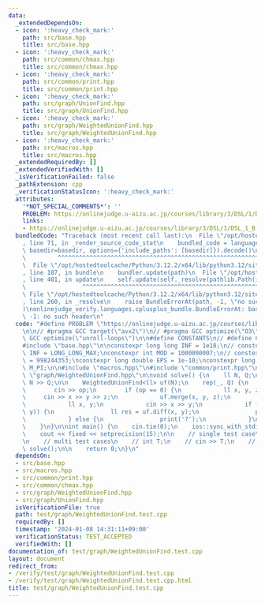 ```yaml
---
data:
  _extendedDependsOn:
  - icon: ':heavy_check_mark:'
    path: src/base.hpp
    title: src/base.hpp
  - icon: ':heavy_check_mark:'
    path: src/common/chmax.hpp
    title: src/common/chmax.hpp
  - icon: ':heavy_check_mark:'
    path: src/common/print.hpp
    title: src/common/print.hpp
  - icon: ':heavy_check_mark:'
    path: src/graph/UnionFind.hpp
    title: src/graph/UnionFind.hpp
  - icon: ':heavy_check_mark:'
    path: src/graph/WeightedUnionFind.hpp
    title: src/graph/WeightedUnionFind.hpp
  - icon: ':heavy_check_mark:'
    path: src/macros.hpp
    title: src/macros.hpp
  _extendedRequiredBy: []
  _extendedVerifiedWith: []
  _isVerificationFailed: false
  _pathExtension: cpp
  _verificationStatusIcon: ':heavy_check_mark:'
  attributes:
    '*NOT_SPECIAL_COMMENTS*': ''
    PROBLEM: https://onlinejudge.u-aizu.ac.jp/courses/library/3/DSL/1/DSL_1_B
    links:
    - https://onlinejudge.u-aizu.ac.jp/courses/library/3/DSL/1/DSL_1_B
  bundledCode: "Traceback (most recent call last):\n  File \"/opt/hostedtoolcache/Python/3.12.2/x64/lib/python3.12/site-packages/onlinejudge_verify/documentation/build.py\"\
    , line 71, in _render_source_code_stat\n    bundled_code = language.bundle(stat.path,\
    \ basedir=basedir, options={'include_paths': [basedir]}).decode()\n          \
    \         ^^^^^^^^^^^^^^^^^^^^^^^^^^^^^^^^^^^^^^^^^^^^^^^^^^^^^^^^^^^^^^^^^^^^^^^^^^^^^^^^^\n\
    \  File \"/opt/hostedtoolcache/Python/3.12.2/x64/lib/python3.12/site-packages/onlinejudge_verify/languages/cplusplus.py\"\
    , line 187, in bundle\n    bundler.update(path)\n  File \"/opt/hostedtoolcache/Python/3.12.2/x64/lib/python3.12/site-packages/onlinejudge_verify/languages/cplusplus_bundle.py\"\
    , line 401, in update\n    self.update(self._resolve(pathlib.Path(included), included_from=path))\n\
    \                ^^^^^^^^^^^^^^^^^^^^^^^^^^^^^^^^^^^^^^^^^^^^^^^^^^^^^^^^^\n \
    \ File \"/opt/hostedtoolcache/Python/3.12.2/x64/lib/python3.12/site-packages/onlinejudge_verify/languages/cplusplus_bundle.py\"\
    , line 260, in _resolve\n    raise BundleErrorAt(path, -1, \"no such header\"\
    )\nonlinejudge_verify.languages.cplusplus_bundle.BundleErrorAt: base.hpp: line\
    \ -1: no such header\n"
  code: "#define PROBLEM \"https://onlinejudge.u-aizu.ac.jp/courses/library/3/DSL/1/DSL_1_B\"\
    \n\n// #pragma GCC target(\"avx2\")\n// #pragma GCC optimize(\"O3\")\n// #pragma\
    \ GCC optimize(\"unroll-loops\")\n\n#define CONSTANTS\n// #define CAST_MINT_TO_LL\n\
    #include \"base.hpp\"\n\nconstexpr long long INF = 1e18;\n// constexpr long long\
    \ INF = LONG_LONG_MAX;\nconstexpr int MOD = 1000000007;\n// constexpr int MOD\
    \ = 998244353;\nconstexpr long double EPS = 1e-10;\nconstexpr long double PI =\
    \ M_PI;\n\n#include \"macros.hpp\"\n#include \"common/print.hpp\"\n\n#include\
    \ \"graph/WeightedUnionFind.hpp\"\n\nvoid solve() {\n    ll N, Q;\n    cin >>\
    \ N >> Q;\n\n    WeightedUnionFind<ll> uf(N);\n    rep(_, Q) {\n        ll op;\n\
    \        cin >> op;\n        if (op == 0) {\n            ll x, y, z;\n       \
    \     cin >> x >> y >> z;\n            uf.merge(x, y, z);\n        } else {\n\
    \            ll x, y;\n            cin >> x >> y;\n            if (uf.same(x,\
    \ y)) {\n                ll res = uf.diff(x, y);\n                print(res);\n\
    \            } else {\n                print('?');\n            }\n        }\n\
    \    }\n}\n\nint main() {\n    cin.tie(0);\n    ios::sync_with_stdio(false);\n\
    \    cout << fixed << setprecision(15);\n\n    // single test case\n    solve();\n\
    \n    // multi test cases\n    // int T;\n    // cin >> T;\n    // while (T--)\
    \ solve();\n\n    return 0;\n}\n"
  dependsOn:
  - src/base.hpp
  - src/macros.hpp
  - src/common/print.hpp
  - src/common/chmax.hpp
  - src/graph/WeightedUnionFind.hpp
  - src/graph/UnionFind.hpp
  isVerificationFile: true
  path: test/graph/WeightedUnionFind.test.cpp
  requiredBy: []
  timestamp: '2024-01-08 14:31:11+09:00'
  verificationStatus: TEST_ACCEPTED
  verifiedWith: []
documentation_of: test/graph/WeightedUnionFind.test.cpp
layout: document
redirect_from:
- /verify/test/graph/WeightedUnionFind.test.cpp
- /verify/test/graph/WeightedUnionFind.test.cpp.html
title: test/graph/WeightedUnionFind.test.cpp
---
```


